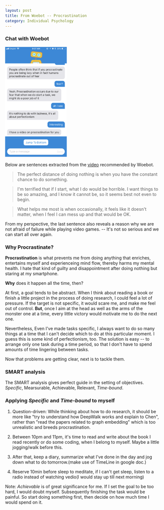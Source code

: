```yaml
---
layout: post
title: From Woebot -- Procrastination
category: Individual Psychology
---
```

### Chat with Woebot
<a name="tag1"><img src="/assets/img/procratination_Woebot.png" width="200"/></a>

Below are sentences extracted from the [video](https://www.youtube.com/watch?v=3QetfnYgjRE) recommended by Woebot.
>The perfect distance of doing nothing is when you have the constant chance to do something.

>I'm terrified that if I start, what I do would be horrible. I want things to be so amazing, and I know it cannot be, so it seems best not even to begin.

>What helps me most is when occasionally, it feels like it doesn't matter, when I feel I can mess up and that would be OK. 

From my perspective, the last sentence also reveals a reason why we are not afraid of failure while playing video games. -- It's not so serious and we can start all over again.

### Why Procrastinate?

**Procrastination** is what prevents me from doing anything that enriches,  entertains myself and experienceing mind flow, thereby harms my mental health. I hate that kind of guilty and disappointment after doing nothing but staring at my smartphone.

**Why** does it happen all the time, then?

At first, a goal tends to be abstract. When I think about reading a book or finish a little project in the process of doing research, I could feel a lot of pressure. If the target is not specific, it would scare me, and make me feel out of control. **But**, once I aim at the head as well as the arms of the monster one at a time, every little victory would motivate me to do the next one.

Nevertheless, Even I've made tasks specific, I always want to do so many things at a time that I can't decide which to do at this particular moment. I guess this is some kind of perfectionism, too. The solution is easy -- to arrange only one task during a time period, so that I don't have to spend amounts of time lingering between tasks.

Now that problems are getting clear, next is to tackle them.

### SMART analysis
The SMART analysis gives perfect guide in the setting of objectives.
*Specific*, Mearsurable, Achievable, Relevant, *Time-bound*.

### Applying *Specific* and *Time-bound* to myself

1. Question-driven: While thinking about how to do research, it should be more like "try to understand how DeepWalk works and explain to Chen", rather than "read the papers related to graph embedding" which is too unrealistic and breeds procrastination.

2. Between 10pm and 11pm, it's time to read and write about the book I read recently or do some coding, when I belong to myself. Maybe a little jogging/walk before this.

3. After that, keep a diary, summarize what I've done in the day and jog down what to do tomorrow.(make use of TimeLine in google doc.)

4. Reserve 10min before sleep to meditate, if I can't get sleep, listen to a radio instead of watching vedio(I would stay up till next morning)

Note: *Achievable* is of great significance for me. If I set the goal to be too hard, I would doubt myself. Subsequently finishing the task would be painful. So start doing something first, then decide on how much time I would spend on it.







